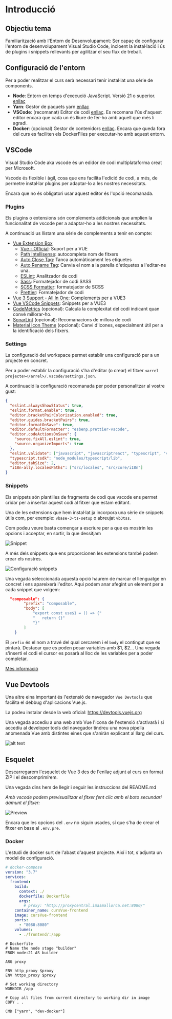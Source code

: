 # Introducció

## Objectiu tema

Familiarització amb l'Entorn de Desenvolupament: Ser capaç de configurar l'entorn de desenvolupament Visual Studio Code, incloent la instal·lació i ús de plugins i snippets rellevants per agilitzar el seu flux de treball.

## Configuració de l'entorn

Per a poder realitzar el curs serà necessari tenir instal·lat una sèrie de components.

- **Node**: Entorn en temps d'execució JavaScript. Versió 21 o superior. [enllaç](https://nodejs.org/en)
- **Yarn**: Gestor de paquets yarn [enllaç](https://classic.yarnpkg.com/en/)
- **VSCode**: (recomanat) Editor de codi [enllaç](https://code.visualstudio.com). Es recomana l'ús d'aquest editor encara que cada un és lliure de fer-ho amb aquell que més li agradi.
- **Docker**: (opcional) Gestor de contenidors [enllaç](https://www.docker.com). Encara que queda fora del curs es faciliten els DockerFiles per executar-ho amb aquest entorn.

## VSCode

Visual Studio Code aka vscode és un edidor de codi multiplataforma creat per Microsoft.

Vscode és flexible i àgil, cosa que ens facilita l'edició de codi, a més, de permetre instal·lar plugins per adaptar-lo a les nostres necessitats.

Encara que no és obligatori usar aquest editor és l'opció recomanada.

### Plugins

Els plugins o extensions són complements addicionals que amplien la funcionalitat de vscode per a adaptar-ho a les nostres necessitats.

A continuació us llistam una sèrie de complements a tenir en compte:

- [Vue Extension Box](https://marketplace.visualstudio.com/items?itemName=MisterJ.vue-volar-extention-pack)
  - [Vue - Official](https://marketplace.visualstudio.com/items?itemName=Vue.volar): Suport per a VUE
  - [Path Intellisense](https://marketplace.visualstudio.com/items?itemName=christian-kohler.path-intellisense): autocompleta nom de fitxers
  - [Auto Close Tag](https://marketplace.visualstudio.com/items?itemName=formulahendry.auto-close-tag): Tanca automàticament les etiquetes
  - [Auto Rename Tag](https://marketplace.visualstudio.com/items?itemName=formulahendry.auto-rename-tag): Canvia el nom a la parella d'etiquetes a l'editar-ne una.
  - [ESLint](https://marketplace.visualstudio.com/items?itemName=dbaeumer.vscode-eslint): Analitzador de codi
  - [Sass](https://marketplace.visualstudio.com/items?itemName=Syler.sass-indented): Formatejador de codi SASS
  - [SCSS Formatter](https://marketplace.visualstudio.com/items?itemName=sibiraj-s.vscode-scss-formatter): formatejador de SCSS
  - [Prettier](https://marketplace.visualstudio.com/items?itemName=esbenp.prettier-vscode): Formatejador de codi
- [Vue 3 Support - All In One](https://marketplace.visualstudio.com/items?itemName=Wscats.vue): Complements per a VUE3
- [Vue VSCode Snippets](https://marketplace.visualstudio.com/items?itemName=sdras.vue-vscode-snippets): Snippets per a VUE3
- [CodeMetrics](https://marketplace.visualstudio.com/items?itemName=kisstkondoros.vscode-codemetrics) (opcional): Calcula la complexitat del codi indicant quan convé millorar-ho.
- [SonarLint](https://marketplace.visualstudio.com/items?itemName=SonarSource.sonarlint-vscode) (opcional): Recomanacions de millora de codi
- [Material Icon Theme](https://marketplace.visualstudio.com/items?itemName=PKief.material-icon-theme) (opcional): Canvi d'icones, especialment útil per a la identificació dels fitxers.

### Settings

La configuració del workspace permet establir una configuració per a un projecte en concret.

Per a poder establir la configuració s'ha d'editar (o crear) el fitxer `<arrel projecte></arrel>/.vscode/settings.json`.

A continuació la configuració recomanada per poder personalitzar al vostre gust:

```json
{
  "eslint.alwaysShowStatus": true,
  "eslint.format.enable": true,
  "editor.bracketPairColorization.enabled": true,
  "editor.guides.bracketPairs": true,
  "editor.formatOnSave": true,
  "editor.defaultFormatter": "esbenp.prettier-vscode",
  "editor.codeActionsOnSave": {
    "source.fixAll.eslint": true,
    "source.organizeImports": true
  },
  "eslint.validate": ["javascript", "javascriptreact", "typescript", "vue"],
  "typescript.tsdk": "node_modules/typescript/lib",
  "editor.tabSize": 2,
  "i18n-ally.localesPaths": ["src/locales", "src/core/i18n"]
}
```

### Snippets

Els snippets són plantilles de fragments de codi que vscode ens permet cridar per a insertar aquest codi al fitxer que estam editant.

Una de les extensions que hem instal·lat ja incorpora una sèrie de snippets útils com, per exemple: `vbase-3-ts-setup` o abreujat `vb3tss`.

Com podeu veure basta començar a escriure per a que es mostrin les opcions i acceptar, en sortir, la que dessitjam

![Snippet](./imatges/snippet.gif)

A més dels snippets que ens proporcionen les extensions també podem crear els nostres.

![Configuració snippets](./imatges/configSnnipets.png)

Una vegada seleccionada aquesta opció haurem de marcar el llenguatge en concret i ens apareixerà l'editor. Aqui podem anar afegint un element per a cada snippet que volgem:

```json
  "composable": {
		"prefix": "composable",
		"body": [
			"export const use$1 = () => {"
			"	return {}"
			"}"
		]
	}
```

El `prefix` és el nom a travé del qual cercarem i el `body` el contingut que es pintarà. Destacar que es poden posar variables amb $1, $2... Una vegada s'inserti el codi el cursor es posarà al lloc de les variables per a poder completar.

[Més informació](https://code.visualstudio.com/docs/editor/userdefinedsnippets)

## Vue Devtools

Una altre eina important és l'extensió de navegador `Vue Devtools` que facilita el debbug d'aplicacions Vue.js.

La podeu instalar desde la web oficial: https://devtools.vuejs.org

Una vegada accediu a una web amb Vue l'icona de l'extensió s'activarà i si accediu al developer tools del navegador tindreu una nova pipella anomenada Vue amb distintes eines que s'aniràn explicant al llarg del curs.

![alt text](./imatges/vueDevtools.png)

## Esquelet

Descarregarem l'esquelet de Vue 3 des de l'enllaç adjunt al curs en format ZIP i el descomprimírem.

Una vegada dins hem de llegir i seguir les instruccions del README.md

_Amb vscode podem previsualitzar el fitxer fent clic amb el boto secundari damunt el fitxer:_

![Preview](./imatges/preview.png)

Encara que les opcions del `.env` no siguin usades, sí que s'ha de crear el fitxer en base al `.env.pre`.

### Docker

L'estudi de docker surt de l'abast d'aquest projecte. Així i tot, s'adjunta un model de configuració.

```yml
# docker-compose
version: "3.7"
services:
  frontend:
    build:
      context: ./
      dockerfile: Dockerfile
      args:
        # proxy: "http://proxycentral.imasmallorca.net:8080/"
    container_name: cursVue-frontend
    image: cursVue-frontend
    ports:
      - "8080:8080"
    volumes:
      - ./frontend/:/app
```

```docker
# Dockerfile
# Name the node stage "builder"
FROM node:21 AS builder

ARG proxy

ENV http_proxy $proxy
ENV https_proxy $proxy

# Set working directory
WORKDIR /app

# Copy all files from current directory to working dir in image
COPY . .

CMD ["yarn", "dev-docker"]
```
